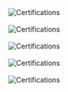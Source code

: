 



<img src="https://github.com/KirkDJohnson/Certifications-and-Credentials/files/14794481/Qualys.Cert.pdf"  alt="Certifications"/>
<br />
<br />
<img src="https://github.com/KirkDJohnson/Certifications-and-Credentials/files/14794487/Google.CyberSecurity.Cert.pdf"  alt="Certifications"/>
<br />
<br />
<img src="https://github.com/KirkDJohnson/Certifications-and-Credentials/files/14794495/FEMA.IS-100.C_certificate.pdf"  alt="Certifications"/>
<br />
<br />
<img src="https://github.com/KirkDJohnson/Certifications-and-Credentials/assets/164972007/50cdf0ed-9130-45f9-a6e8-ae68a02f936b"  alt="Certifications"/>
<br />
<br />
<img src="https://github.com/KirkDJohnson/Certifications-and-Credentials/files/14794503/CompTIA.Security%2B.ce.certificate.pdf"  alt="Certifications"/>
<br />
<br />

